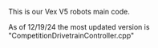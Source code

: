 This is our Vex V5 robots main code.

As of 12/19/24 the most updated version is "CompetitionDrivetrainController.cpp"

